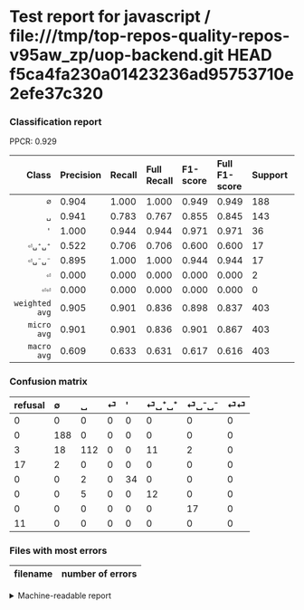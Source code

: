 # Test report for javascript / file:///tmp/top-repos-quality-repos-v95aw_zp/uop-backend.git HEAD f5ca4fa230a01423236ad95753710e2efe37c320

### Classification report

PPCR: 0.929

| Class | Precision | Recall | Full Recall | F1-score | Full F1-score | Support | Full Support | PPCR |
|------:|:----------|:-------|:------------|:---------|:---------|:--------|:-------------|:-----|
| `∅` | 0.904| 1.000| 1.000| 0.949| 0.949| 188| 188| 1.000 |
| `␣` | 0.941| 0.783| 0.767| 0.855| 0.845| 143| 146| 0.979 |
| `'` | 1.000| 0.944| 0.944| 0.971| 0.971| 36| 36| 1.000 |
| `⏎␣⁺␣⁺` | 0.522| 0.706| 0.706| 0.600| 0.600| 17| 17| 1.000 |
| `⏎␣⁻␣⁻` | 0.895| 1.000| 1.000| 0.944| 0.944| 17| 17| 1.000 |
| `⏎` | 0.000| 0.000| 0.000| 0.000| 0.000| 2| 19| 0.105 |
| `⏎⏎` | 0.000| 0.000| 0.000| 0.000| 0.000| 0| 11| 0.000 |
| `weighted avg` | 0.905| 0.901| 0.836| 0.898| 0.837| 403| 434| 0.929 |
| `micro avg` | 0.901| 0.901| 0.836| 0.901| 0.867| 403| 434| 0.929 |
| `macro avg` | 0.609| 0.633| 0.631| 0.617| 0.616| 403| 434| 0.929 |

### Confusion matrix

|refusal|  ∅| ␣| ⏎| '| ⏎␣⁺␣⁺| ⏎␣⁻␣⁻| ⏎⏎| 
|:---|:---|:---|:---|:---|:---|:---|:---|
|0 |0 |0 |0 |0 |0 |0 |0 |
|0 |188 |0 |0 |0 |0 |0 |0 |
|3 |18 |112 |0 |0 |11 |2 |0 |
|17 |2 |0 |0 |0 |0 |0 |0 |
|0 |0 |2 |0 |34 |0 |0 |0 |
|0 |0 |5 |0 |0 |12 |0 |0 |
|0 |0 |0 |0 |0 |0 |17 |0 |
|11 |0 |0 |0 |0 |0 |0 |0 |

### Files with most errors

| filename | number of errors|
|:----:|:-----|

<details>
    <summary>Machine-readable report</summary>
```json
{
  "cl_report": {"\u0027": {"f1-score": 0.9714285714285714, "precision": 1.0, "recall": 0.9444444444444444, "support": 36}, "macro avg": {"f1-score": 0.6171899710612906, "precision": 0.6087855138534907, "recall": 0.6333633686574863, "support": 403}, "micro avg": {"f1-score": 0.9007444168734491, "precision": 0.9007444168734491, "recall": 0.9007444168734491, "support": 403}, "weighted avg": {"f1-score": 0.8982421255999193, "precision": 0.9046933095542813, "recall": 0.9007444168734491, "support": 403}, "\u2205": {"f1-score": 0.9494949494949495, "precision": 0.9038461538461539, "recall": 1.0, "support": 188}, "\u23ce": {"f1-score": 0.0, "precision": 0.0, "recall": 0.0, "support": 2}, "\u23ce\u23ce": {"f1-score": 0.0, "precision": 0.0, "recall": 0.0, "support": 0}, "\u23ce\u2423\u207a\u2423\u207a": {"f1-score": 0.6, "precision": 0.5217391304347826, "recall": 0.7058823529411765, "support": 17}, "\u23ce\u2423\u207b\u2423\u207b": {"f1-score": 0.9444444444444444, "precision": 0.8947368421052632, "recall": 1.0, "support": 17}, "\u2423": {"f1-score": 0.8549618320610688, "precision": 0.9411764705882353, "recall": 0.7832167832167832, "support": 143}},
  "cl_report_full": {"\u0027": {"f1-score": 0.9714285714285714, "precision": 1.0, "recall": 0.9444444444444444, "support": 36}, "macro avg": {"f1-score": 0.61580728346227, "precision": 0.6087855138534907, "recall": 0.6310642978652649, "support": 434}, "micro avg": {"f1-score": 0.8673835125448028, "precision": 0.9007444168734491, "recall": 0.836405529953917, "support": 434}, "weighted avg": {"f1-score": 0.8367358419049576, "precision": 0.8465781870095394, "recall": 0.836405529953917, "support": 434}, "\u2205": {"f1-score": 0.9494949494949495, "precision": 0.9038461538461539, "recall": 1.0, "support": 188}, "\u23ce": {"f1-score": 0.0, "precision": 0.0, "recall": 0.0, "support": 19}, "\u23ce\u23ce": {"f1-score": 0.0, "precision": 0.0, "recall": 0.0, "support": 11}, "\u23ce\u2423\u207a\u2423\u207a": {"f1-score": 0.6, "precision": 0.5217391304347826, "recall": 0.7058823529411765, "support": 17}, "\u23ce\u2423\u207b\u2423\u207b": {"f1-score": 0.9444444444444444, "precision": 0.8947368421052632, "recall": 1.0, "support": 17}, "\u2423": {"f1-score": 0.8452830188679246, "precision": 0.9411764705882353, "recall": 0.7671232876712328, "support": 146}},
  "ppcr": 0.9285714285714286
}
```
</details>
